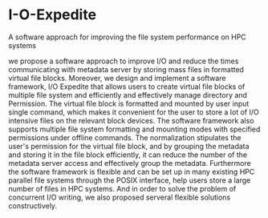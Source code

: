 # I-O-Expedite
A software approach for improving the file system performance on HPC systems

we propose a software approach to improve I/O and reduce the times communicating with metadata server by storing mass files in formatted virtual file blocks. Moreover, we design and implement a software framework, I/O Expedite that allows users to create virtual file blocks of multiple file system and efficiently and effectively manage directory and Permission. The virtual file block is formatted and mounted by user input single command, which makes it convenient for the user to store a lot of I/O intensive files on the relevant block devices. The software framework also supports multiple file system formatting and mounting modes with specified permissions under offline commands. The normalization stipulates the user's permission for the virtual file block, and by grouping the metadata and storing it in the file block efficiently, it can reduce the number of the metadata server access and effectively group the metadata. Furthermore the software framework is flexible and can be set up in many existing HPC parallel file systems through the POSIX interface, help users store a large number of files in HPC systems. And in order to solve the problem of concurrent I/O writing, we also proposed serveral flexible solutions constructively.
